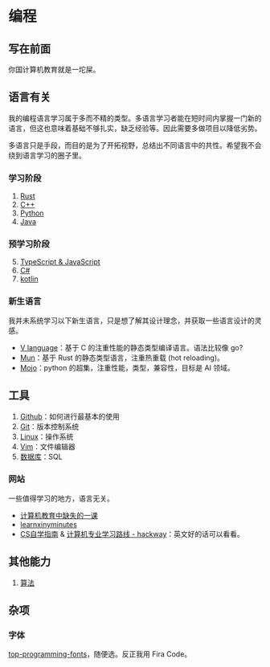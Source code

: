 # 编程
## 写在前面
你国计算机教育就是一坨屎。
## 语言有关
我的编程语言学习属于多而不精的类型。多语言学习者能在短时间内掌握一门新的语言，但这也意味着基础不够扎实，缺乏经验等。因此需要多做项目以降低劣势。

多语言只是手段，而目的是为了开拓视野，总结出不同语言中的共性。希望我不会绕到语言学习的圈子里。
### 学习阶段
1. [Rust](./Rust.md)
2. [C++](./Cpp.md)
3. [Python](./python.md)
4. [Java](./java.md)
### 预学习阶段
5. [TypeScript & JavaScript](./tsjs.md)
6. [C#](./csharp.md)
7. [kotlin](./kotlin.md)
### 新生语言
我并未系统学习以下新生语言，只是想了解其设计理念，并获取一些语言设计的灵感。
* [V language](https://github.com/vlang/v)：基于 C 的注重性能的静态类型编译语言。语法比较像 go?
* [Mun](https://github.com/mun-lang/mun)：基于 Rust 的静态类型语言，注重热重载 (hot reloading)。
* [Mojo](https://docs.modular.com/mojo/)：python 的超集，注重性能，类型，兼容性，目标是 AI 领域。
## 工具
1. [Github](./github.md)：如何进行最基本的使用
2. [Git](./Git.md)：版本控制系统
3. [Linux](./linux.md)：操作系统
4. [Vim](./vim.md)：文件编辑器
5. [数据库](./sql.md)：SQL
### 网站
一些值得学习的地方，语言无关。
* [计算机教育中缺失的一课](https://missing-semester-cn.github.io/)
* [learnxinyminutes](https://learnxinyminutes.com/)
* [CS自学指南](https://csdiy.wiki/) & [计算机专业学习路线 - hackway](https://hackway.org/docs/cs/intro)：英文好的话可以看看。
## 其他能力
1. [算法](./algorithm.md)
## 杂项
### 字体
[top-programming-fonts](https://github.com/hbin/top-programming-fonts/)，随便选。反正我用 Fira Code。